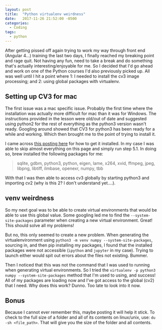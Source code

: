 ```yaml
---
layout: post
title:  "Python virtualenv weirdness"
date:   2017-11-26 21:52:00 -0500
categories:
  - Coding
tags:
  - python
---
```

After getting pissed off again trying to work my way through front end (Angular 4...) training the last two days, I finally reached my breaking point and rage quit. Not having any fun, need to take a break and do something that's actually interesting/enjoyable for me. So I decided that I'd go ahead and work on one of the Python courses I'd also previously picked up. All was well until I hit a point where 1: I needed to install the cv3 image processing; and 2: using global packages with virtualenv.

## Setting up CV3 for mac
The first issue was a mac specific issue. Probably the first time where the installation was actually more difficult for mac than it was for Windows. The instructions provided in the lesson were old/out of date and suggested using python2 for the rest of everything as the python3 version wasn't ready. Googling around showed that CV3 for python3 has been ready for a while and working. Which then brought me to the point of trying to install it.

I came across [this posting here](https://www.learnopencv.com/install-opencv3-on-macos/) for how to get it installed. In my case I was able to skip almost everything on this page and simply run step 5.1. In doing so, brew installed the following packages for me:
>sqlite, gdbm, python3, python, eigen, lame, x264, xvid, ffmpeg, jpeg, libpng, libtiff, ilmbase, openexr, numpy, tbb

With that I was then able to access cv3 globally by starting python3 and importing cv2 (why is this 2? I don't understand yet....).

## venv weirdness
So my next goal was to be able to create virtual environments that would be able to use this global value. Some googling led me to find the `--system-site-packages` parameter when creating a new virtual environment. Great! This should solve all my problems!

But no, this only seemed to create a new problem. When generating the virtualenvironment using `python3 -m venv numpy --system-site-packages`, sourcing in, and then pip installing my packages, I found that the installed packages were not accessible (`ipython` and `jupyter` in my case). Trying to launch either would spit out errors about the files not existing. Bummer.

Then I noticed that this was not the command that I was used to running when generating virtual environments. So I tried the `virtualenv -p python3 numpy --system-site-packages` method that I'm used to using, and success! All of my packages are loading now and I've got access to the global (cv2) that I need. Why does this work? Dunno. Too late to look into it now.

## Bonus
Because I cannot ever remember this, maybe posting it will help it stick. To check to the full size of a folder and all of its contents on linux/unix, use: `du -sh <file_path>`. That will give you the size of the folder and all contents.